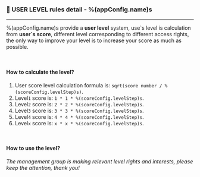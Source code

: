 ### :orange_book: USER LEVEL rules detail - %(appConfig.name)s
---
%(appConfig.name)s provide a **user level** system, use\`s level is calculation from **user\`s score**, different level corresponding to different access rights, the only way to improve your level is to increase your score as much as possible.

&emsp;

#### How to calculate the level?
1. User score level calculation formula is: `sqrt(score number / %(scoreConfig.levelStep)s)`.
1. Level`1` score is: `1 * 1 * %(scoreConfig.levelStep)s`.
1. Level`2` score is: `2 * 2 * %(scoreConfig.levelStep)s`.
1. Level`3` score is: `3 * 3 * %(scoreConfig.levelStep)s`.
1. Level`4` score is: `4 * 4 * %(scoreConfig.levelStep)s`.
1. Level`x` score is: `x * x * %(scoreConfig.levelStep)s`.

&emsp;

#### How to use the level?
_The management group is making relevant level rights and interests, please keep the attention, thank you!_
